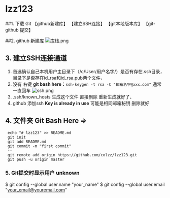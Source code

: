 # lzz123
##1.  下载 Git
【github新建库】
【建立SSH连接】
【git本地版本库】
【git-github 提交】

##2.  github 新建库
![库栈.png](https://upload-images.jianshu.io/upload_images/8534714-3d2b4cba57681ad2.png?imageMogr2/auto-orient/strip%7CimageView2/2/w/1240)

## 3. 建立SSH连接通道
  1. 首选确认自己本机用户主目录下（/c/User/用户名字/）是否有存在.ssh目录，目录下是否存在id_rsa和id_rsa.pub两个文件，
  2. 没有 右键 **git bash here：**`ssh-keygen -t rsa -C "邮箱名字@xxx.com"`    通常一直回车
    ![ssh.png](https://upload-images.jianshu.io/upload_images/8534714-4ea7f2ee47de70bd.png?imageMogr2/auto-orient/strip%7CimageView2/2/w/1240)
  3. .ssh/known_hosts 生成这个文件  直接删除 重新生成就好了、
  4. github 添加ssh  **Key is already in use** 可能是相同邮箱秘钥  删除就好

##  4. 文件夹 Git Bash Here =>
```
 echo "# lzz123" >> README.md
 git init
 git add README.md
 git commit -m "first commit"
 --
 git remote add origin https://github.com/colzz/lzz123.git
 git push -u origin master
```

### 5. Git提交时显示用户 unknown
$ git config --global user.name "your_name"
$ git config --global user.email "your_email@youremail.com"
